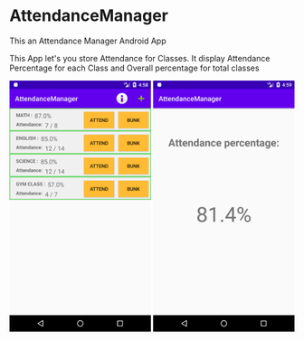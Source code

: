 # AttendanceManager

This an Attendance Manager Android App

This App let's you store Attendance for Classes. It display Attendance Percentage for each Class and Overall percentage for total classes

<img src="readmeImg_1.png"  width="250"/> <img src="readmeImg_2.png" width="250"/>
